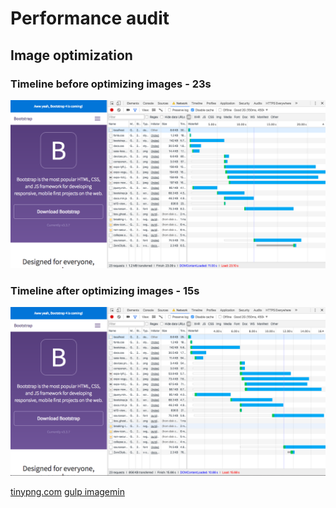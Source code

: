 # Performance audit
## Image optimization
### Timeline before optimizing images - 23s
![Screenshot of first timeline](https://github.com/dylanvans/performance-matters/blob/image-optimization/md-img/first-screenshot.png)

### Timeline after optimizing images - 15s
![Screenshot of timeline](https://github.com/dylanvans/performance-matters/blob/image-optimization/md-img/screenshot.png)

[tinypng.com](tinypng.com)
[gulp imagemin](https://www.npmjs.com/package/gulp-imagemin)


